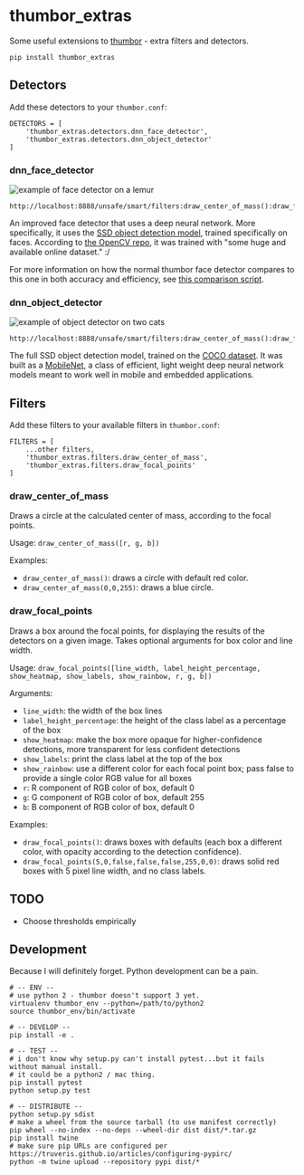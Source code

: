 # thumbor_extras

Some useful extensions to [thumbor](https://thumbor.readthedocs.io/en/latest/index.html) - extra filters and detectors.

```
pip install thumbor_extras
```

## Detectors

Add these detectors to your `thumbor.conf`:

```
DETECTORS = [
    'thumbor_extras.detectors.dnn_face_detector',
    'thumbor_extras.detectors.dnn_object_detector'
]
```

### dnn_face_detector

![example of face detector on a lemur](images/face_lemur.jpg)

```
http://localhost:8888/unsafe/smart/filters:draw_center_of_mass():draw_focal_points(2,.25)/https://farm2.static.flickr.com/1098/998604755_c2155161b3.jpg
```

An improved face detector that uses a deep neural network. More specifically, it uses the [SSD object detection model](https://arxiv.org/abs/1512.02325), trained specifically on faces. According to [the OpenCV repo](https://github.com/opencv/opencv/blob/master/samples/dnn/face_detector/how_to_train_face_detector.txt), it was trained with "some huge and available online dataset." :/

For more information on how the normal thumbor face detector compares to this one in both accuracy and efficiency, see [this comparison script](https://github.com/imaus10/compare_face_detection).

### dnn_object_detector

![example of object detector on two cats](images/object_cats.jpg)

```
http://localhost:8888/unsafe/smart/filters:draw_center_of_mass():draw_focal_points(2)/https://farm2.static.flickr.com/1308/562554257_53f458e042.jpg
```

The full SSD object detection model, trained on the [COCO dataset](http://cocodataset.org). It was built as a [MobileNet](https://arxiv.org/abs/1704.04861), a class of efficient, light weight deep neural network models meant to work well in mobile and embedded applications.

## Filters

Add these filters to your available filters in `thumbor.conf`:

```
FILTERS = [
    ...other filters,
    'thumbor_extras.filters.draw_center_of_mass',
    'thumbor_extras.filters.draw_focal_points'
]
```

### draw_center_of_mass

Draws a circle at the calculated center of mass, according to the focal points.

Usage: `draw_center_of_mass([r, g, b])`

Examples:
- `draw_center_of_mass()`: draws a circle with default red color.
- `draw_center_of_mass(0,0,255)`: draws a blue circle.

### draw_focal_points

Draws a box around the focal points, for displaying the results of the detectors on a given image. Takes optional arguments for box color and line width.

Usage: `draw_focal_points([line_width, label_height_percentage, show_heatmap, show_labels, show_rainbow, r, g, b])`

Arguments:

- `line_width`: the width of the box lines
- `label_height_percentage`: the height of the class label as a percentage of the box
- `show_heatmap`: make the box more opaque for higher-confidence detections, more transparent for less confident detections
- `show_labels`: print the class label at the top of the box
- `show_rainbow`: use a different color for each focal point box; pass false to provide a single color RGB value for all boxes
- `r`: R component of RGB color of box, default 0
- `g`: G component of RGB color of box, default 255
- `b`: B component of RGB color of box, default 0

Examples:
- `draw_focal_points()`: draws boxes with defaults (each box a different color, with opacity according to the detection confidence).
- `draw_focal_points(5,0,false,false,false,255,0,0)`: draws solid red boxes with 5 pixel line width, and no class labels.

## TODO

- Choose thresholds empirically

## Development

Because I will definitely forget. Python development can be a pain.

```
# -- ENV --
# use python 2 - thumbor doesn't support 3 yet.
virtualenv thumbor_env --python=/path/to/python2
source thumbor_env/bin/activate

# -- DEVELOP --
pip install -e .

# -- TEST --
# i don't know why setup.py can't install pytest...but it fails without manual install.
# it could be a python2 / mac thing.
pip install pytest
python setup.py test

# -- DISTRIBUTE --
python setup.py sdist
# make a wheel from the source tarball (to use manifest correctly)
pip wheel --no-index --no-deps --wheel-dir dist dist/*.tar.gz
pip install twine
# make sure pip URLs are configured per https://truveris.github.io/articles/configuring-pypirc/
python -m twine upload --repository pypi dist/*
```

